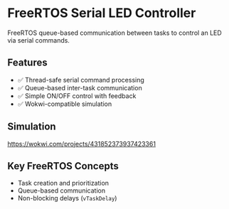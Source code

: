 # FreeRTOS Serial LED Controller
FreeRTOS queue-based communication between tasks to control an LED via serial commands.

## Features
- ✅ Thread-safe serial command processing
- ✅ Queue-based inter-task communication
- ✅ Simple ON/OFF control with feedback
- ✅ Wokwi-compatible simulation

## Simulation
https://wokwi.com/projects/431852373937423361

## Key FreeRTOS Concepts
- Task creation and prioritization
- Queue-based communication
- Non-blocking delays (`vTaskDelay`)
